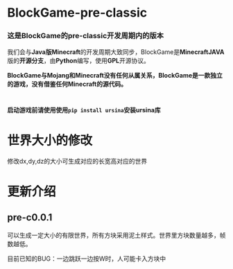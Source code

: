 # BlockGame-pre-classic
### 这是BlockGame的pre-classic开发周期内的版本
我们会与**Java版Minecraft**的开发周期大致同步，BlockGame是**MinecraftJAVA**版的**开源分支**，由**Python**编写，使用**GPL**开源协议。

**BlockGame与Mojang和Minecraft没有任何从属关系，BlockGame是一款独立的游戏，没有借鉴任何Minecraft的源代码。**
# 
**启动游戏前请使用使用`pip install ursina`安装ursina库**
# 
# 世界大小的修改
修改dx,dy,dz的大小可生成对应的长宽高对应的世界

# 更新介绍
## pre-c0.0.1
可以生成一定大小的有限世界，所有方块采用泥土样式。世界里方块数量越多，帧数越低。

目前已知的BUG：一边跳跃一边按W时，人可能卡入方块中
